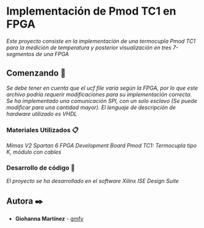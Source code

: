 # Implementación de Pmod TC1 en FPGA

_Este proyecto consiste en la implementación de una termocupla Pmod TC1 para la medición de temperatura y posterior visualización en tres 7-segmentos de una FPGA_

## Comenzando 🚀

_Se debe tener en cuenta que el ucf file varía según la FPGA, por lo que este archivo podría requerir modificaciones para su implementación correcta._
_Se ha implementado una comunicación SPI, con un solo esclavo (Se puede modificar para una cantidad mayor)._
_El lenguaje de descripción de hardware utilizado es VHDL_


### Materiales Utilizados 📋

_Mimas V2 Spartan 6 FPGA Development Board_
_Pmod TC1: Termocupla tipo K, módulo con cables_

### Desarrollo de código 🔧

_El proyecto se ha desarrollado en el software Xilinx ISE Design Suite_

## Autora ✒️

* **Giohanna Martínez** - [gmfv](https://github.com/gmfv)

